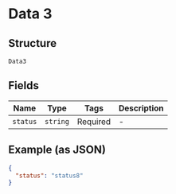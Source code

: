 
# Data 3

## Structure

`Data3`

## Fields

| Name | Type | Tags | Description |
|  --- | --- | --- | --- |
| `status` | `string` | Required | - |

## Example (as JSON)

```json
{
  "status": "status8"
}
```

